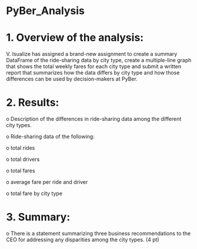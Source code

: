# PyBer_Analysis
# 1.	Overview of the analysis:

V. Isualize has assigned a brand-new assignment to create a summary DataFrame of the ride-sharing data by city type, create a multiple-line graph that shows the total weekly fares for each city type and submit a written report that summarizes how the data differs by city type and how those differences can be used by decision-makers at PyBer.
  
# 2.	Results:

o	Description of the differences in ride-sharing data among the different city types. 

o	Ride-sharing data of the following:

  o	total rides 
  
  o	total drivers 
  
  o	total fares 
  
  o	average fare per ride and driver 
  
  o	total fare by city type

# 3.	Summary:
o	There is a statement summarizing three business recommendations to the CEO for addressing any disparities among the city types. (4 pt)
